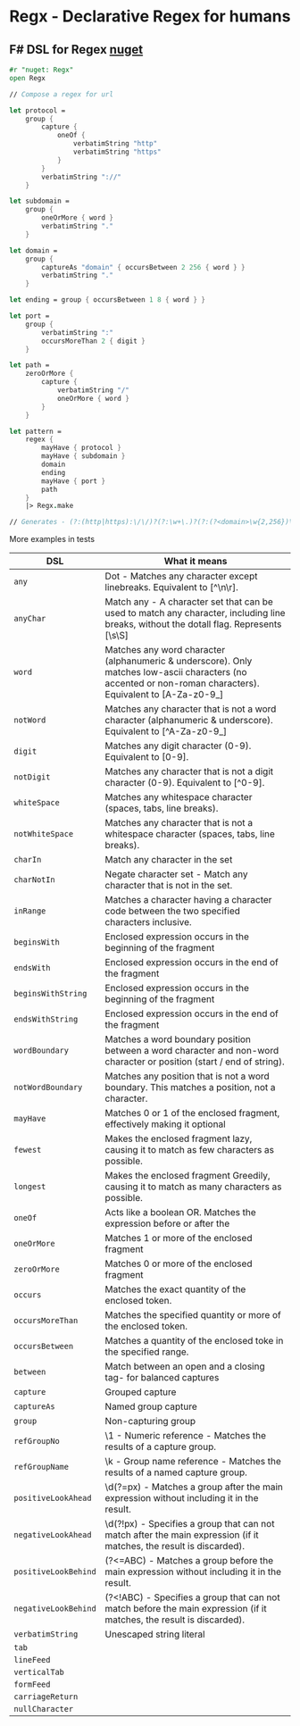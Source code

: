 # Regx - Declarative Regex for humans
## F# DSL for Regex [nuget](https://www.nuget.org/packages/Regx)
```fsharp
#r "nuget: Regx"
open Regx

// Compose a regex for url 

let protocol =
    group {
        capture {
            oneOf {
                verbatimString "http"
                verbatimString "https"
            }
        }
        verbatimString "://"
    }

let subdomain =
    group {
        oneOrMore { word }
        verbatimString "."
    }

let domain =
    group {
        captureAs "domain" { occursBetween 2 256 { word } }
        verbatimString "."
    }

let ending = group { occursBetween 1 8 { word } }

let port =
    group {
        verbatimString ":"
        occursMoreThan 2 { digit }
    }

let path =
    zeroOrMore {
        capture {
            verbatimString "/"
            oneOrMore { word }
        }
    }

let pattern =
    regex {
        mayHave { protocol }
        mayHave { subdomain }
        domain
        ending
        mayHave { port }
        path
    }
    |> Regx.make

// Generates - (?:(http|https):\/\/)?(?:\w+\.)?(?:(?<domain>\w{2,256})\.)(?:\w{1,8})(?::\d{2,})?(\/\w+)*
 ```


More examples in tests


|DSL  |What it means  |
|--|--|
| `any` |Dot - Matches any character except linebreaks. Equivalent to [^\n\r].  |
| `anyChar` |Match any - A character set that can be used to match any character, including line breaks, without the dotall flag. Represents [\s\S]  |
| `word` |Matches any word character (alphanumeric & underscore). Only matches low-ascii characters (no accented or non-roman characters). Equivalent to [A-Za-z0-9_]  |
| `notWord` |Matches any character that is not a word character (alphanumeric & underscore). Equivalent to [^A-Za-z0-9_]  |
| `digit` |Matches any digit character (0-9). Equivalent to [0-9].  |
| `notDigit` |Matches any character that is not a digit character (0-9). Equivalent to [^0-9].  |
| `whiteSpace` |Matches any whitespace character (spaces, tabs, line breaks).  |
| `notWhiteSpace` |Matches any character that is not a whitespace character (spaces, tabs, line breaks).  |
| `charIn` |Match any character in the set  |
| `charNotIn` |Negate character set - Match any character that is not in the set.  |
| `inRange` |Matches a character having a character code between the two specified characters inclusive. |
| `beginsWith` |Enclosed expression occurs in the beginning of the fragment |
| `endsWith` |Enclosed expression occurs in the end of the fragment |
| `beginsWithString` |Enclosed expression occurs in the beginning of the fragment  |
| `endsWithString` |Enclosed expression occurs in the end of the fragment  |
|`wordBoundary` |Matches a word boundary position between a word character and non-word character or position (start / end of string).|
|`notWordBoundary`|Matches any position that is not a word boundary. This matches a position, not a character.|
|`mayHave`|Matches 0 or 1 of the enclosed fragment, effectively making it optional|
|`fewest`|Makes the enclosed fragment lazy, causing it to match as few characters as possible.|
|`longest`|Makes the enclosed fragment Greedily, causing it to match as many characters as possible.|
|`oneOf`|Acts like a boolean OR. Matches the expression before or after the|
|`oneOrMore`|Matches 1 or more of the enclosed fragment|
|`zeroOrMore`|Matches 0 or more of the enclosed fragment|
|`occurs`|Matches the exact quantity of the enclosed token.|
|`occursMoreThan`|Matches the specified quantity or more of the enclosed token.|
|`occursBetween`|Matches a quantity of the enclosed toke in the specified range.|
|`between`|Match between an open and a closing tag- for balanced captures|
|`capture`| Grouped capture|
|`captureAs`|Named group capture|
|`group`|Non-capturing group|
|`refGroupNo`|\1 - Numeric reference - Matches the results of a capture group.|
|`refGroupName`|\k<name> - Group name reference - Matches the results of a named capture group.|
|`positiveLookAhead`| \d(?=px) - Matches a group after the main expression without including it in the result.|
|`negativeLookAhead`| \d(?!px) - Specifies a group that can not match after the main expression (if it matches, the result is discarded).|
|`positiveLookBehind`| (?<=ABC) - Matches a group before the main expression without including it in the result.|
|`negativeLookBehind`| (?<!ABC) - Specifies a group that can not match before the main expression (if it matches, the result is discarded).|
|`verbatimString`|Unescaped string literal|
|`tab`||
|`lineFeed`||
|`verticalTab`||
|`formFeed`||
|`carriageReturn`||
|`nullCharacter`||
